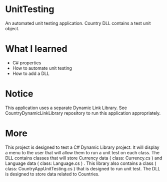 # UnitTesting
An automated unit testing application. Country DLL contains a test unit object.

# What I learned
* C# properties
* How to automate unit testing
* How to add a DLL

# Notice
This application uses a separate Dynamic Link Library. See CountryDynamicLinkLibrary repository to run this application appropriately.

# More
This project is designed to test a C# Dynamic Library project. It will display a menu to the user that will allow them to run a unit test on each class. The DLL contains classes that will store Currency data  ( class: Currency.cs )  and Language data  ( class: Language.cs ) . This library also contains a class ( class: CountryAppUnitTesting.cs ) that is designed to run unit test. The DLL is designed to store data related to Countries.
